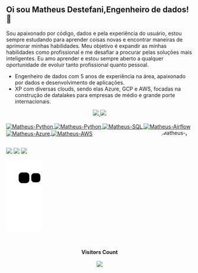 ## Oi sou Matheus Destefani,Engenheiro de dados! 🎲

Sou apaixonado por código, dados e pela experiência do usuário, estou sempre estudando para aprender coisas novas e encontrar maneiras de aprimorar minhas habilidades. Meu objetivo é expandir as minhas habilidades como profissional e me desafiar a procurar pelas soluções mais inteligentes. Eu amo aprender e estou sempre aberto a qualquer oportunidade de evoluir tanto profissional quanto pessoal.

- Engenheiro de dados com 5 anos de experiência na área, apaixonado por dados e desenvolvimento de aplicações.
- XP com diversas clouds, sendo elas Azure, GCP e AWS, focadas na construção de datalakes para empresas de médio e grande porte internacionais.

<div align="center">
  <a href="https://github.com/Destefanii"> 
  <img height="170em" src="https://github-readme-stats.vercel.app/api?username=Destefanii&show_icons=true&theme=tokyonight&include_all_commits=true&count_private=true"/>
  <img height="170em" src="https://github-readme-stats.vercel.app/api/top-langs/?username=Destefanii&layout=compact&langs_count=7&theme=tokyonight"/>
</div>
<div style="display: inline_block"><br>
  <img align="center" alt="Matheus-Python" height="40" width="100" src="https://img.shields.io/badge/python-3670A0?style=for-the-badge&logo=python&logoColor=ffdd54">
  <img align="center" alt="Matheus-Python" height="40" width="100" src="https://img.shields.io/badge/pandas-%23150458.svg?style=for-the-badge&logo=pandas&logoColor=white">
  <img align="center" alt="Matheus-SQL" height="40" width="170" src="https://img.shields.io/badge/Microsoft%20SQL%20Sever-CC2927?style=for-the-badge&logo=microsoft%20sql%20server&logoColor=white">
  <img align="center" alt="Matheus-Airflow" height="40" width="160" src="https://img.shields.io/badge/Apache%20Airflow-017CEE?style=for-the-badge&logo=Apache%20Airflow&logoColor=white">
  <img align="center" alt="Matheus-Azure" height="40" width="140" src="https://img.shields.io/badge/azure-%230072C6.svg?style=for-the-badge&logo=microsoftazure&logoColor=white">
  <img align="center" alt="Matheus-AWS" height="40" width="120" src="https://img.shields.io/badge/AWS-%23FF9900.svg?style=for-the-badge&logo=amazon-aws&logoColor=white"> 
  
  <img align="right" alt="Matheus-pic" height="250" style="border-radius:50px;" src="https://media.discordapp.net/attachments/740901999003959338/1259974747488387282/avatar.png?ex=668da26d&is=668c50ed&hm=3b2241fae9eded5f991d75428b87a7fed021f9e566268fb18171d58557ca96db&=&format=webp&quality=lossless">
</div>
  
  ##
 
<div> 
  <a href="https://www.instagram.com/matheus_destefani/" target="_blank"><img src="https://img.shields.io/badge/-Instagram-%23E4405F?style=for-the-badge&logo=instagram&logoColor=white" target="_blank"></a>
  <a href = "mailto:matheus.destefani43@gmail.com"><img src="https://img.shields.io/badge/-Gmail-%23333?style=for-the-badge&logo=gmail&logoColor=white" target="_blank"></a>
  <a href="https://www.linkedin.com/in/matheus-destefani/" target="_blank"><img src="https://img.shields.io/badge/-LinkedIn-%230077B5?style=for-the-badge&logo=linkedin&logoColor=white" target="_blank"></a> 
 
  ![Snake animation](https://github.com/destefanii/destefanii/blob/output/github-contribution-grid-snake.svg)
  <div align="center">
    <br>
      <p align="centre"><b>Visitors Count</b></p>  
      <p align="center"><img align="center" src="https://profile-counter.glitch.me/{Destefanii}/count.svg" /></p> 
    <br>
  </div>
</div>
